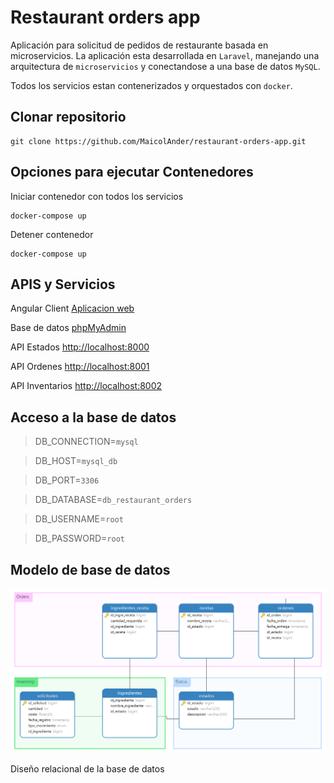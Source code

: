 # Restaurant orders app
Aplicación para solicitud de pedidos de restaurante basada en microservicios.
La aplicación esta desarrollada en `Laravel`, manejando una arquitectura de `microservicios` y conectandose a una base de datos `MySQL`.

Todos los servicios estan contenerizados y orquestados con `docker`.


## Clonar repositorio
```
git clone https://github.com/MaicolAnder/restaurant-orders-app.git
```

## Opciones para ejecutar Contenedores
Iniciar contenedor con todos los servicios
```
docker-compose up
```
Detener contenedor
```
docker-compose up
```

## APIS y Servicios

Angular Client    [Aplicacion web]( http://localhost:80)

Base de datos     [phpMyAdmin]( http://localhost:9001)

API Estados       [http://localhost:8000]( http://localhost:8000)

API Ordenes       [http://localhost:8001]( http://localhost:8001)

API Inventarios   [http://localhost:8002]( http://localhost:8003)


## Acceso a la base de datos
> DB_CONNECTION=`mysql`

> DB_HOST=`mysql_db`

> DB_PORT=`3306`

> DB_DATABASE=`db_restaurant_orders`

> DB_USERNAME=`root`

> DB_PASSWORD=`root`
>

## Modelo de base de datos
![Modelo base datos](https://github.com/MaicolAnder/restaurant-orders-app/blob/master/z-docker/Diagrama%20Alegra.png)

Diseño relacional de la base de datos
